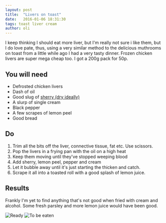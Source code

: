 ```yaml
---
layout: post
title:  "Livers on toast"
date:   2016-01-06 18:31:30
tags: toast liver cream  
author: oli
---
```


I keep thinking I should eat more liver, but I'm really not sure i like them, but I do love pate, thus, using a very similar method to the delicious muthrooms on toast from a little while ago I had a very tasty dinner.  Frozen chicken livers are super mega cheap too.  I got a 200g pack for 50p. 

## You will need

* Defrosted chicken livers
* Dash of oil
* Good slug of [sherry (dry ideally)](http://amzn.to/1QCCxyp)
* A slurp of single cream
* Black pepper
* A few scrapes of lemon peel
* Good bread


## Do

1. Trim all the bits off the liver, connective tissue, fat etc.  Use scissors.
2. Pop the livers in a frying pan with the oil on a high heat
3. Keep them moving until they've stopped weeping blood
4. Add sherry, lemon peel, pepper and cream
5. Let it bubble away until it's just starting the thicken and catch.
6. Scrape it all into a toasted roll with a good splash of lemon juice.



## Results

Frankly I'm yet to find anything that's not good when fried with cream and alcohol.  Some fresh parsley and more lemon juice would have been good.


![Ready](/images/blog/liver-on-toast-1.jpg)
![To be eaten](/images/blog/liver-on-toast-2.jpg)

